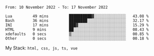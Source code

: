<!--START_SECTION:waka-->

```text
From: 10 November 2022 - To: 17 November 2022

Lua         49 mins         ██████████▓░░░░░░░░░░░░░░   43.08 %
Bash        36 mins         ████████░░░░░░░░░░░░░░░░░   32.17 %
INI         17 mins         ███▓░░░░░░░░░░░░░░░░░░░░░   15.29 %
HTML        9 mins          ██░░░░░░░░░░░░░░░░░░░░░░░   08.43 %
xdefaults   0 secs          ▒░░░░░░░░░░░░░░░░░░░░░░░░   00.85 %
Other       0 secs          ░░░░░░░░░░░░░░░░░░░░░░░░░   00.18 %
```

<!--END_SECTION:waka-->
My Stack: `html, css, js, ts, vue`
